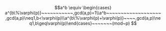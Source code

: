 $$a^b \equiv \begin{cases} a^{b\%\varphi(p)}~~~~~~~~~~~,gcd(a,p)=1\\a^b~~~~~~~~~~~~~~~~~~~,gcd(a,p)\neq1,b<\varphi(p)\\a^{b\%\varphi(p)+\varphi(p)}~~~~,gcd(a,p)\neq1,b\geq\varphi(p)\end{cases}~~~~~~~(mod~p) $$

